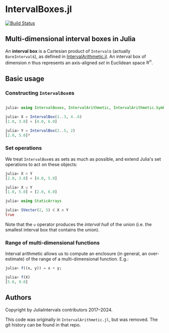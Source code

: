 # IntervalBoxes.jl

[![Build Status](https://github.com/dpsanders/IntervalBoxes.jl/actions/workflows/CI.yml/badge.svg?branch=main)](https://github.com/dpsanders/IntervalBoxes.jl/actions/workflows/CI.yml?query=branch%3Amain)


## Multi-dimensional interval boxes in Julia

An **interval box** is a Cartesian product of `Interval`s (actually `BareInterval`s), as defined in [IntervalArithmetic.jl](https://github.com/JuliaIntervals/IntervalArithmetic.jl).
An interval box of dimension $n$ thus represents an axis-aligned *set* in Euclidean space $\mathbb{R}^n$.


## Basic usage

### Constructing `IntervalBox`es
```jl

julia> using IntervalBoxes, IntervalArithmetic, IntervalArithmetic.Symbols

julia> X = IntervalBox(1..3, 4..6)
[1.0, 3.0] × [4.0, 6.0]

julia> Y = IntervalBox(2..5, 2)
[2.0, 5.0]²
```

### Set operations
We treat `IntervalBox`es as sets as much as possible, and extend Julia's set operations
to act on these objects:

```jl
julia> X ∩ Y
[2.0, 3.0] × [4.0, 5.0]

julia> X ∪ Y
[1.0, 5.0] × [2.0, 6.0]

julia> using StaticArrays

julia> SVector(2, 5) ∈ X ∩ Y
true
```

Note that the `∪` operator produces the *interval hull* of the union
(i.e. the smallest interval box that contains the union).

### Range of multi-dimensional functions
Interval arithmetic allows us to compute an enclosure (in general, an over-estimate)
of the range of a multi-dimensional function. E.g.:
```jl
julia> f((x, y)) = x + y;

julia> f(X)
[5.0, 9.0]
```


## Authors
Copyright by JuliaIntervals contributors 2017–2024.

This code was originally in `IntervalArithmetic.jl`, but was removed. 
The git history can be found in that repo.


